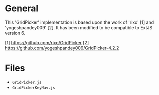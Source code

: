 # General
This 'GridPicker' implementation is based upon the work of 'rixo' [1] and
'yogeshpandey009' [2]. It has been modified to be compatible to ExtJS version 6.

[1] https://github.com/rixo/GridPicker
[2] https://github.com/yogeshpandey009/GridPicker-4.2.2

# Files
* `GridPicker.js`
* `GridPickerKeyNav.js`